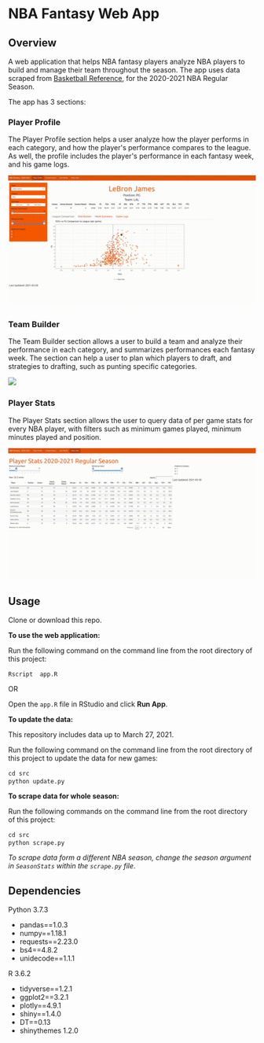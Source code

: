 # NBA Fantasy Web App

## Overview

A web application that helps NBA fantasy players analyze NBA players to build and manage their team throughout the season. The app uses data scraped from [Basketball Reference](https://www.basketball-reference.com/), for the 2020-2021 NBA Regular Season. 

The app has 3 sections:

### Player Profile

The Player Profile section helps a user analyze how the player performs in each category, and how the player's performance compares to the league. As well, the profile includes the player's performance in each fantasy week, and his game logs. 

![](https://github.com/ofer-m/nba_fantasy/blob/main/img/player_profile.gif)


### Team Builder

The Team Builder section allows a user to build a team and analyze their performance in each category, and summarizes performances each fantasy week. The section can help a user to plan which players to draft, and strategies to drafting, such as punting specific categories. 

![](https://github.com/ofer-m/nba_fantasy/blob/main/img/team_builder.gif)

### Player Stats

The Player Stats section allows the user to query data of per game stats for every NBA player, with filters such as minimum games played, minimum minutes played and position.

![](https://github.com/ofer-m/nba_fantasy/blob/main/img/player_stats.gif)

## Usage
Clone or download this repo.

**To use the web application:**

Run the following command on the command line from the root directory of this project:

```
Rscript  app.R
``` 

OR

Open the `app.R` file in RStudio and click **Run App**.

**To update the data:**

This repository includes data up to March 27, 2021.

Run the following command on the command line from the root directory of this project to update the data for new games:

```
cd src
python update.py
```

**To scrape data for whole season:**

Run the following commands on the command line from the root directory of this project:

```
cd src
python scrape.py
```

*To scrape data form a different NBA season, change the season argument in `SeasonStats` within the `scrape.py` file*.


## Dependencies  

Python 3.7.3
- pandas==1.0.3
- numpy==1.18.1
- requests==2.23.0
- bs4==4.8.2
- unidecode==1.1.1  

R 3.6.2
- tidyverse==1.2.1
- ggplot2==3.2.1
- plotly==4.9.1
- shiny==1.4.0
- DT==0.13
- shinythemes 1.2.0


